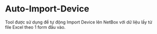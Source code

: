 # Auto-Import-Device
Tool được sử dụng để tự động Import Device lên NetBox với dữ liệu lấy từ file Excel theo 1 form đầu vào.

